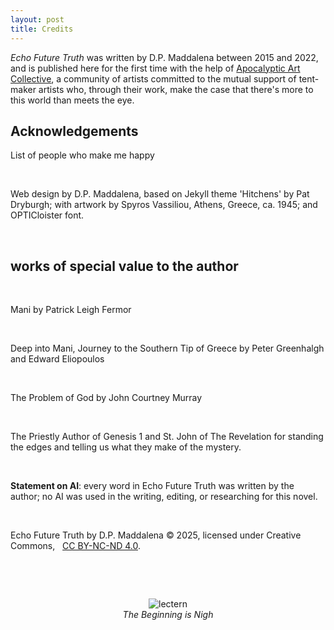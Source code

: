 ```yaml
---
layout: post
title: Credits
---
```


*Echo Future Truth* was written by D.P. Maddalena between 2015 and 2022, and is published here for the first time with the help of [Apocalyptic Art Collective](https://apocalypticartcollective.com), a community of artists committed to the mutual support of tent-maker artists who, through their work, make the case that there's more to this world than meets the eye. 

## Acknowledgements

List of people who make me happy

<!--
- Bruce Charonnat (editing, design, promotion, vision, and chief provocateur)
- Nik Bartunek (engineering, marketing, commiseration without capitulation)
- Julie Maddalena (voice coaching and studio support)
- Eric Mathis (early and eternal reader, epical and erical support)
- Marilyn Mcentyre (editing & encouragement, publishing wisdom)
- Zoe Maddalena (vibe & inspiration)
- Michael Toy (soul brother, faithful and universal colaborator, honest assessor)
- Linda Toy (soul sister, networker, encourager)
- Kevin Marks (Original Field Trip Buddy) 
- Marge Boots (graphics)
- Russ Sampson (Saint Sampson, organizer of the *Tonopolo readings*)
- Everyone trapped at Tonopolo (great vibes, great listeners, great feedback)
- Heather Fosth (third-stage rocket ignition)
- Carla Mathis (prayer and wisdom, theater edition)
- Mike McKenna (prayer and wisdom, tech edition; dependable encouragement)
- Craig Lauchner (prayer and wisdom, prayer and wisdom edition)
- Timothy Maddalena (Most Reassuring Fan, grounded wisdom)
- A special thanks to the beautiful, patient, supportive wife of the artist, Anghelika ('that's kind of *your* thing') Maddalena.
- Finally, my God, maker, rescuer, comforter; Word That Orders the Mess (for ordering my mess)
-->

&nbsp;

Web design by D.P. Maddalena, based on Jekyll theme 'Hitchens' by Pat Dryburgh; with artwork by Spyros Vassiliou, Athens, Greece, ca. 1945; and OPTICloister font.

&nbsp;

## works of special value to the author

&nbsp;

Mani by Patrick Leigh Fermor

&nbsp;

Deep into Mani, Journey to the Southern Tip of Greece by Peter Greenhalgh and Edward Eliopoulos

&nbsp;

The Problem of God by John Courtney Murray

&nbsp;

The Priestly Author of Genesis 1 and St. John of The Revelation for standing the edges and telling us what they make of the mystery.  


&nbsp;

**Statement on AI**: every word in Echo Future Truth was written by the author; no AI was used in the writing, editing, or researching for this novel. 

&nbsp;

Echo Future Truth by D.P. Maddalena  © 2025, licensed under Creative Commons, &nbsp; [CC BY-NC-ND 4.0](https://creativecommons.org/licenses/by-nc-nd/4.0/).

&nbsp;

&nbsp;

<div style="text-align:center">
<img src="{{ '/assets/images/aacwordmark.png' | relative_url }}" alt='lectern' /><br />
<em>The Beginning is Nigh</em>
</div>